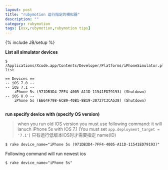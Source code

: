 ```yaml
---
layout: post
title: "rubymotion 运行指定的模拟器"
description: ""
category: rubymotion
tags: [osx,rubymotion,rubymotion tips]
---
```

{% include JB/setup %}



**List all simulator devices**
 
```    
$ /Applications/Xcode.app/Contents/Developer/Platforms/iPhoneSimulator.platform/Developer/usr/bin/simctl list
    
== Devices ==
-- iOS 7.0 --
-- iOS 7.1 --
    iPhone 5s (971DB3D4-7FF4-4005-A11D-11541ED79193) (Shutdown)
-- iOS 8.0 --
    iPhone 5s (EE64F798-6CB9-40B1-8B19-30727C3CA538) (Shutdown)
    
```

**run specify device with (specify OS version)**
    
> when you run old IOS version you must use following command:
it will lanuch iPhone 5s with IOS 7.1 (You must set `app.deployment_target = '7.1'`)  只有运行低版本IOS时才需要指定 name(ID)  
    
    $ rake device_name="iPhone 5s (971DB3D4-7FF4-4005-A11D-11541ED79193)"
    
Following command will run newest ios
    
    $ rake device_name="iPhone 5s"
    

    
    
